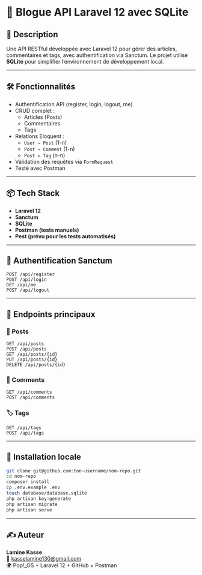 # 📰 Blogue API Laravel 12 avec SQLite

## 🚀 Description
Une API RESTful développée avec Laravel 12 pour gérer des articles, commentaires et tags, avec authentification via Sanctum. Le projet utilise **SQLite** pour simplifier l’environnement de développement local.

---

## 🛠️ Fonctionnalités

- Authentification API (register, login, logout, me)
- CRUD complet :
  - Articles (Posts)
  - Commentaires
  - Tags
- Relations Eloquent :
  - `User → Post` (1-n)
  - `Post → Comment` (1-n)
  - `Post ↔ Tag` (n-n)
- Validation des requêtes via `FormRequest`
- Testé avec Postman

---

## 📦 Tech Stack

- **Laravel 12**
- **Sanctum**
- **SQLite**
- **Postman (tests manuels)**
- **Pest (prévu pour les tests automatisés)**

---

## 🔐 Authentification Sanctum

```http
POST /api/register
POST /api/login
GET /api/me
POST /api/logout
```

---

## 📂 Endpoints principaux

### 📄 Posts

```http
GET /api/posts
POST /api/posts
GET /api/posts/{id}
PUT /api/posts/{id}
DELETE /api/posts/{id}
```

### 💬 Comments

```http
GET /api/comments
POST /api/comments
```

### 🏷️ Tags

```http
GET /api/tags
POST /api/tags
```

---

## 📁 Installation locale

```bash
git clone git@github.com:ton-username/nom-repo.git
cd nom-repo
composer install
cp .env.example .env
touch database/database.sqlite
php artisan key:generate
php artisan migrate
php artisan serve
```

---

## ✍️ Auteur

**Lamine Kasse**  
📧 kasselamine130@gmail.com  
🌍 Pop!_OS + Laravel 12 + GitHub + Postman
